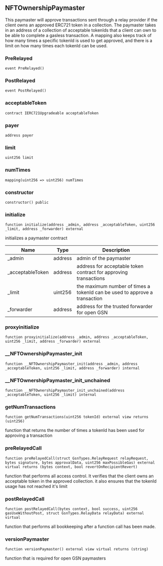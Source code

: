 ## NFTOwnershipPaymaster

This paymaster will approve transactions sent through a relay provider
if the client owns an approved ERC721 token in a collection. The paymaster
takes in an address of a collection of acceptable tokenIds that a client
can own to be able to complete a gasless transaction. A mapping also keeps
track of how many times a specific tokenId is used to get approved, and there
is a limit on how many times each tokenId can be used.

### PreRelayed

```solidity
event PreRelayed()
```

### PostRelayed

```solidity
event PostRelayed()
```

### acceptableToken

```solidity
contract IERC721Upgradeable acceptableToken
```

### payer

```solidity
address payer
```

### limit

```solidity
uint256 limit
```

### numTimes

```solidity
mapping(uint256 => uint256) numTimes
```

### constructor

```solidity
constructor() public
```

### initialize

```solidity
function initialize(address _admin, address _acceptableToken, uint256 _limit, address _forwarder) external
```

initializes a paymaster contract

| Name | Type | Description |
| ---- | ---- | ----------- |
| _admin | address | admin of the paymaster |
| _acceptableToken | address | address for acceptable token contract for approving transactions |
| _limit | uint256 | the maximum number of times a tokenId can be used to approve a transaction |
| _forwarder | address | address for the trusted forwarder for open GSN |

### proxyinitialize

```solidity
function proxyinitialize(address _admin, address _acceptableToken, uint256 _limit, address _forwarder) external
```

### __NFTOwnershipPaymaster_init

```solidity
function __NFTOwnershipPaymaster_init(address _admin, address _acceptableToken, uint256 _limit, address _forwarder) internal
```

### __NFTOwnershipPaymaster_init_unchained

```solidity
function __NFTOwnershipPaymaster_init_unchained(address _acceptableToken, uint256 _limit) internal
```

### getNumTransactions

```solidity
function getNumTransactions(uint256 tokenId) external view returns (uint256)
```

function that returns the number of times a tokenId has been used
for approving a transaction

### preRelayedCall

```solidity
function preRelayedCall(struct GsnTypes.RelayRequest relayRequest, bytes signature, bytes approvalData, uint256 maxPossibleGas) external virtual returns (bytes context, bool revertOnRecipientRevert)
```

function that performs all access control. It verifies that
the client owns an acceptable token in the approved collection.
it also ensures that the tokenId usage has not reached it's limit

### postRelayedCall

```solidity
function postRelayedCall(bytes context, bool success, uint256 gasUseWithoutPost, struct GsnTypes.RelayData relayData) external virtual
```

function that performs all bookkeeping after a function call
has been made.

### versionPaymaster

```solidity
function versionPaymaster() external view virtual returns (string)
```

function that is required for open GSN paymasters

